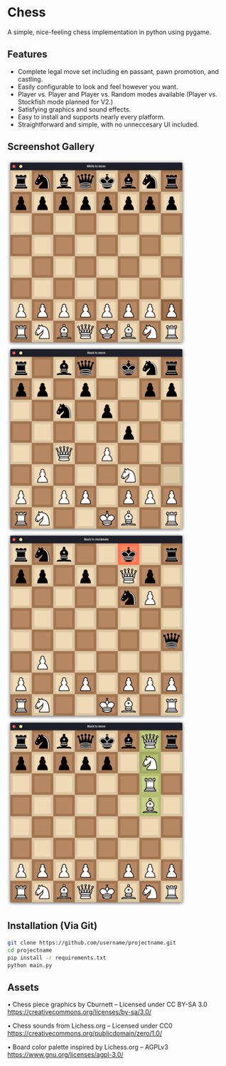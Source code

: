 # Chess
A simple, nice-feeling chess implementation in python using pygame.

## Features
* Complete legal move set including en passant, pawn promotion, and castling.
* Easily configurable to look and feel however you want.
* Player vs. Player and Player vs. Random modes available (Player vs. Stockfish mode planned for V2.)
* Satisfying graphics and sound effects.
* Easy to install and supports nearly every platform.
* Straightforward and simple, with no unneccesary UI included.

## Screenshot Gallery
<img src="screenshots/gameplay_1.png" width="400"><img src="screenshots/gameplay_2.png" width="400">
<img src="screenshots/checkmate.png" width="400"><img src="screenshots/promotion.png" width="400">  

## Installation (Via Git)
```bash
git clone https://github.com/username/projectname.git
cd projectname
pip install -r requirements.txt
python main.py
```

## Assets
• Chess piece graphics by Cburnett – Licensed under CC BY-SA 3.0
  https://creativecommons.org/licenses/by-sa/3.0/

• Chess sounds from Lichess.org – Licensed under CC0
  https://creativecommons.org/publicdomain/zero/1.0/

• Board color palette inspired by Lichess.org – AGPLv3
  https://www.gnu.org/licenses/agpl-3.0/

